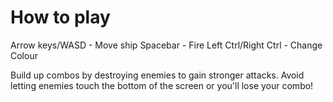 # How to play
Arrow keys/WASD - Move ship
Spacebar - Fire
Left Ctrl/Right Ctrl - Change Colour

Build up combos by destroying enemies to gain stronger attacks.
Avoid letting enemies touch the bottom of the screen or you'll lose your combo!
